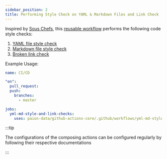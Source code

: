 ```yaml
---
sidebar_position: 2
title: Performing Style Check on YAML & Markdown Files and Link Check
---
```


Inspired by [Sous Chefs](https://github.com/sous-chefs/.github/blob/main/.github/workflows/lint-unit.yml), this
[reusable workflow](https://docs.github.com/en/actions/using-workflows/reusing-workflows) performs the following code
style checks:

1. [YAML file style check](https://github.com/actionshub/yamllint)
2. [Markdown file style check](https://github.com/actionshub/markdownlint)
3. [Broken link check](https://github.com/lycheeverse/lychee-action)

Example Usage:

```yaml
name: CI/CD

"on":
  pull_request:
  push:
    branches:
      - master

jobs:
  yml-md-style-and-link-checks:
    uses: paion-data/github-actions-core/.github/workflows/yml-md-style-and-link-checks.yml@master
```

:::tip

The configurations of the composing actions can be configured regularly by following their respective documentations

:::

